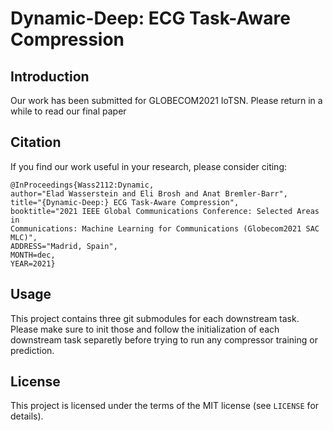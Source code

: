 # Dynamic-Deep: ECG Task-Aware Compression
## Introduction
Our work has been submitted for GLOBECOM2021 IoTSN. Please return in a while to read our final paper 


## Citation
If you find our work useful in your research, please consider citing:

```
@InProceedings{Wass2112:Dynamic,
author="Elad Wasserstein and Eli Brosh and Anat Bremler-Barr",
title="{Dynamic-Deep:} ECG Task-Aware Compression",
booktitle="2021 IEEE Global Communications Conference: Selected Areas in
Communications: Machine Learning for Communications (Globecom2021 SAC MLC)",
ADDRESS="Madrid, Spain",
MONTH=dec,
YEAR=2021}
```


## Usage
This project contains three git submodules for each downstream task. 
Please make sure to init those and follow the initialization of each downstream task separetly before trying to run any compressor training or prediction.


## License
This project is licensed under the terms of the MIT license (see ```LICENSE``` for details).